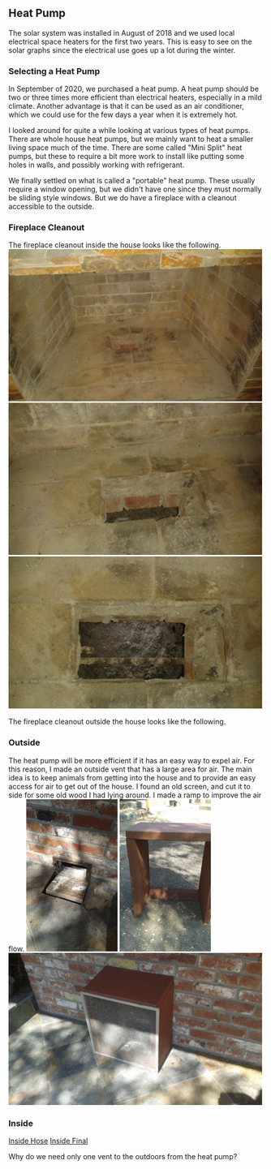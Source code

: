 <html>
<h2>Heat Pump</h2>
The solar system was installed in August of 2018 and we used local electrical
space heaters for the first two years. This is easy to see on the solar graphs
since the electrical use goes up a lot during the winter.

<h3>Selecting a Heat Pump</h3>
In September of 2020, we purchased a heat pump. A heat pump should be two or
three times more efficient than electrical heaters, especially in a mild climate.
Another advantage is that it can be used as an air conditioner, which we could
use for the few days a year when it is extremely hot.
<p/>
I looked around for quite a while looking at various types of heat pumps. There
are whole house heat pumps, but we mainly want to heat a smaller living space
much of the time. There are some called "Mini Split" heat pumps, but these to
require a bit more work to install like putting some holes in walls, and possibly
working with refrigerant.
<p/>
We finally settled on what is called a "portable" heat pump. These usually require
a window opening, but we didn't have one since they must normally be sliding style windows.
But we do have a fireplace with a cleanout accessible to the outside.

<h3>Fireplace Cleanout</h3>
The fireplace cleanout inside the house looks like the following.
<br/>
<img src="HeatPumpImages/HP_InsideVent1.jpg" height="300">
<img src="HeatPumpImages/HP_InsideVent2.jpg" height="300">
<img src="HeatPumpImages/HP_InsideVent3.jpg" height="300">
<p/>
The fireplace cleanout outside the house looks like the following.
<br/>

<h3>Outside</h3>
The heat pump will be more efficient if it has an easy way to expel air.
For this reason, I made an outside vent that has a large area for air.
The main idea is to keep animals from getting into the house and to
provide an easy access for air to get out of the house.
I found an old screen, and cut it to side for some old wood I had lying around.
I made a ramp to improve the air flow.
<img src="HeatPumpImages/HP_OutsideVentAir.jpg" height="300">
<img src="HeatPumpImages/HP_OutsideCover.jpg" height="300">
<img src="HeatPumpImages/HP_OutsideFinal.jpg" height="300">

<h3>Inside</h3>
<a href="HeatPumpImages/InsideHose.jpg">Inside Hose</a>
<a href="HeatPumpImages/InsideFinal.jpg">Inside Final</a>

Why do we need only one vent to the outdoors from the heat pump?

</html>

